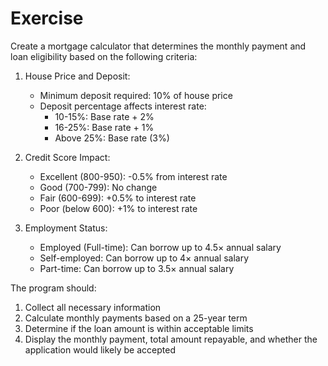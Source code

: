 # Exercise

Create a mortgage calculator that determines the monthly payment and loan eligibility based on the following criteria:

1. House Price and Deposit:
   - Minimum deposit required: 10% of house price
   - Deposit percentage affects interest rate:
     * 10-15%: Base rate + 2%
     * 16-25%: Base rate + 1%
     * Above 25%: Base rate (3%)

2. Credit Score Impact:
   - Excellent (800-950): -0.5% from interest rate
   - Good (700-799): No change
   - Fair (600-699): +0.5% to interest rate
   - Poor (below 600): +1% to interest rate

3. Employment Status:
   - Employed (Full-time): Can borrow up to 4.5× annual salary
   - Self-employed: Can borrow up to 4× annual salary
   - Part-time: Can borrow up to 3.5× annual salary

The program should:
1. Collect all necessary information
2. Calculate monthly payments based on a 25-year term
3. Determine if the loan amount is within acceptable limits
4. Display the monthly payment, total amount repayable, and whether the application would likely be accepted
